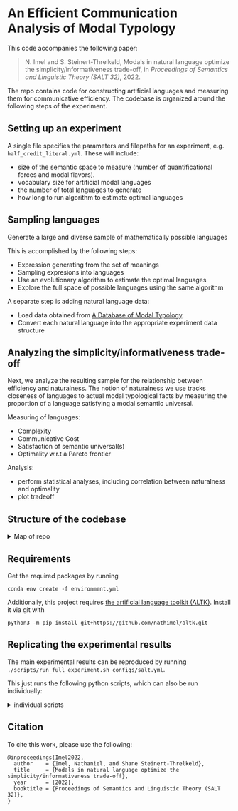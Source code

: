 # An Efficient Communication Analysis of Modal Typology

This code accompanies the following paper:

> N. Imel and S. Steinert-Threlkeld, Modals in natural language optimize the simplicity/informativeness
trade-off, in _Proceedings of Semantics and Linguistic Theory (SALT 32)_, 2022.

The repo contains code for constructing artificial languages and measuring them for communicative efficiency. The codebase is organized around the following steps of the experiment.

## Setting up an experiment

A single file specifies the parameters and filepaths for an experiment, e.g. `half_credit_literal.yml`. These will include:

- size of the semantic space to measure (number of quantificational forces and modal flavors).
- vocabulary size for artificial modal languages
- the number of total languages to generate
- how long to run algorithm to estimate optimal languages

## Sampling languages

Generate a large and diverse sample of mathematically possible languages

This is accomplished by the following steps:

- Expression generating from the set of meanings
- Sampling expresions into languages
- Use an evolutionary algorithm to estimate the optimal languages
- Explore the full space of possible languages using the same algorithm

A separate step is adding natural language data:

- Load data obtained from [A Database of Modal Typology](https://github.com/CLMBRs/modal-typology).
- Convert each natural language into the appropriate experiment data structure

## Analyzing the simplicity/informativeness trade-off

Next, we analyze the resulting sample for the relationship between efficiency and naturalness.
The notion of naturalness we use tracks closeness of languages to actual modal typological facts by measuring the proportion of a language satisfying a modal semantic universal.
  
Measuring of languages:

- Complexity
- Communicative Cost
- Satisfaction of semantic universal(s)
- Optimality w.r.t a Pareto frontier

Analysis:

- perform statistical analyses, including correlation between naturalness and optimality
- plot tradeoff

## Structure of the codebase

<details>
<summary>Map of repo</summary>
<br>

```bash
.
├── configs
│ # YAML files that define experimental parameters for
│ # modal languages, sample size, the type of naturalness to measure,
│ # file output paths, etc.
│   ├── half_credit_literal.yml
│   └── ...
├── data
│   └── natural_languages
│       ├── Gitksan
│       │   └── modals.csv
│       └── ...
├── outputs
│ # readable intermediate output and experimental results, e.g.
│   └── half_credit_literal
│       ├── analysis
│       │   │  # resulting dataframes and figures
│       │   ├── ...
│       │   ├── all_data.csv
│       │   └── plot.png
│       ├── expressions.yml
│       ├── languages
│       │   ├── # generated languages
│       │   ├── artificial.yml
│       │   └── natural.yml
│       └── system_output.txt # progress of the experiment printed to stdout,
├── scripts
│   └── run_full_experiment.sh # the main script to run
└── src
    │ # python scripts to construct the space of possible languages,
    │ # sample from this space,
    │ # and measure the communicative efficiency of the sample
    │ # by estimating a Pareto frontier using an evolutionary algorithm
    ├── ...
    ├── sample_languages.py
    └── modals
        │ # module that defines the meaning space for modals,
        │ # the modal language data structure,
        │ # measures of complexity and communicative cost,
        │ # and mutations that may apply during the evolutionary algorithm
        ├── ...
        └── modal_language.py
```
</details>

## Requirements  

Get the required packages by running

`conda env create -f environment.yml`

Additionally, this project requires [the artificial language toolkit (ALTK)](https://github.com/nathimel/altk). Install it via git with

`python3 -m pip install git+https://github.com/nathimel/altk.git`
  
## Replicating the experimental results

The main experimental results can be reproduced by running `./scripts/run_full_experiment.sh configs/salt.yml`.

This just runs the following python scripts, which can also be run individually:
<details>
<summary>individual scripts</summary>
<br>

`python3 src/create_folders.py path_to_config`

`python3 src/build_meaning_space.py path_to_config`

`python3 src/generate_expressions.py path_to_config`

`python3 src/sample_languages.py path_to_config`

`python3 src/add_natural_languages.py path_to_config`

`python3 src/estimate_pareto_frontier.py path_to_config`

`python3 src/measure_tradeoff.py path_to_config`

`python3 src/analyze.py path_to_config`
</details>

## Citation

To cite this work, please use the following:

```
@inproceedings{Imel2022,
  author    = {Imel, Nathaniel, and Shane Steinert-Threlkeld},
  title     = {Modals in natural language optimize the simplicity/informativeness trade-off},
  year      = {2022},
  booktitle = {Proceedings of Semantics and Linguistic Theory (SALT 32)},
}
```
